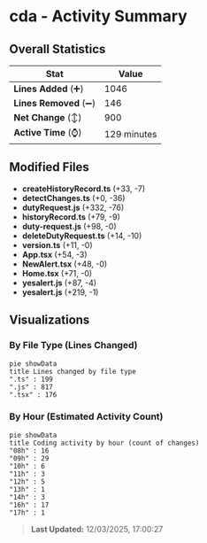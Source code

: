 # cda - Activity Summary 

## Overall Statistics

| Stat                   | Value                                                             |
| ---------------------- | ----------------------------------------------------------------- |
| **Lines Added** (➕)   | 1046                                          |
| **Lines Removed** (➖) | 146                                        |
| **Net Change** (↕)    | 900                |
| **Active Time** (⌚)   | 129 minutes |


## Modified Files
- **createHistoryRecord.ts** (+33, -7)
- **detectChanges.ts** (+0, -36)
- **dutyRequest.js** (+332, -76)
- **historyRecord.ts** (+79, -9)
- **duty-request.js** (+98, -0)
- **deleteDutyRequest.ts** (+14, -10)
- **version.ts** (+11, -0)
- **App.tsx** (+54, -3)
- **NewAlert.tsx** (+48, -0)
- **Home.tsx** (+71, -0)
- **yesalert.js** (+87, -4)
- **yesalert.js** (+219, -1)

## Visualizations

### By File Type (Lines Changed)

```mermaid
pie showData
title Lines changed by file type
".ts" : 199
".js" : 817
".tsx" : 176
```

### By Hour (Estimated Activity Count)

```mermaid
pie showData
title Coding activity by hour (count of changes)
"08h" : 16
"09h" : 29
"10h" : 6
"11h" : 3
"12h" : 5
"13h" : 1
"14h" : 3
"16h" : 17
"17h" : 1
```


> **Last Updated:** 12/03/2025, 17:00:27